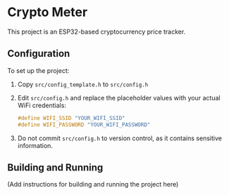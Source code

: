 # Crypto Meter

This project is an ESP32-based cryptocurrency price tracker.

## Configuration

To set up the project:

1. Copy `src/config_template.h` to `src/config.h`
2. Edit `src/config.h` and replace the placeholder values with your actual WiFi credentials:

   ```cpp
   #define WIFI_SSID "YOUR_WIFI_SSID"
   #define WIFI_PASSWORD "YOUR_WIFI_PASSWORD"
   ```

3. Do not commit `src/config.h` to version control, as it contains sensitive information.

## Building and Running

(Add instructions for building and running the project here)
